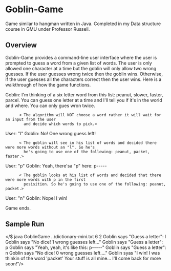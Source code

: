 # Goblin-Game
Game similar to hangman written in Java. 
Completed in my Data structure course in GMU under Professor Russell.

## Overview
Goblin-Game provides a command-line user interface where the user is prompted to guess a word from a given list of words. The user is only allowed one character at a time but the goblin will only allow two wrong guesses. If the user guesses wrong twice then the goblin wins. Otherwise, if the user guesses all the characters correct then the user wins. Here is a walkthrough of how the game functions.

Goblin:   I'm thinking of a six letter word from this list: peanut, slower, faster, parcel. 
          You can guess one letter at a time and I'll tell you if it's in the world and where. 
          You can only gues wron twice.
          
          < The algorithm will NOT choose a word rather it will wait for an input from the user
            and decide which words to pick.>
User:     "l" 
Goblin:   No! One wrong guess left!
          
          < The goblin will see in his list of words and decided there were more words without an "l". So he's
            he's going to use one of the following: peanut, packet, faster.>
            
User:     "p"
Goblin:   Yeah, there'sa "p" here: p-----

          < The goblin looks at his list of words and decided that there were more words with p in the first
            posisition. So he's going to use one of the following: peanut, packet.>
            
User:     "n"
Goblin:   Nope! I win!

Game ends.

## Sample Run
</$ java GoblinGame ..\dictionary-mini.txt 6 2
Goblin says "Guess a letter": l
Goblin says "No dice! 1 wrong guesses left..."
Goblin says "Guess a letter": p
Goblin says "Yeah, yeah, it's like this: p-----"
Goblin says "Guess a letter": n
Goblin says "No dice! 0 wrong guesses left...."
Goblin syas "I win! I was thinkin of the word 'packet'
Your stuff is all mine... I'll come back for more soon!"/>

